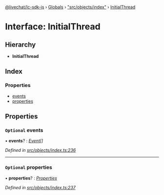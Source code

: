 [@livechat/lc-sdk-js](../README.md) › [Globals](../globals.md) › ["src/objects/index"](../modules/_src_objects_index_.md) › [InitialThread](_src_objects_index_.initialthread.md)

# Interface: InitialThread

## Hierarchy

* **InitialThread**

## Index

### Properties

* [events](_src_objects_index_.initialthread.md#optional-events)
* [properties](_src_objects_index_.initialthread.md#optional-properties)

## Properties

### `Optional` events

• **events**? : *[Event](../modules/_src_objects_index_.md#event)[]*

*Defined in [src/objects/index.ts:236](https://github.com/livechat/lc-sdk-js/blob/ce4846a/src/objects/index.ts#L236)*

___

### `Optional` properties

• **properties**? : *[Properties](_src_objects_index_.properties.md)*

*Defined in [src/objects/index.ts:237](https://github.com/livechat/lc-sdk-js/blob/ce4846a/src/objects/index.ts#L237)*
